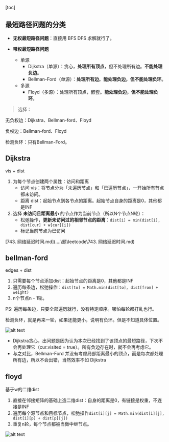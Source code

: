 [toc]

## 最短路径问题的分类

- **无权最短路径问题**：直接用 BFS DFS 求解就行了。

- **带权最短路径问题**
  - 单源
    - Dijkstra（单源）：贪心，**处理所有顶点**，但不处理所有边。**不能处理负边**。
    - Bellman-Ford（单源）：**处理所有边**。**能处理负边，但不能处理负环**。
  - 多源
    - Floyd（多源）：处理所有顶点，嵌套。**能处理负边，但不能处理负环**。


> 选择：

无负权边：Dijkstra、Bellman-ford、Floyd

负权边：Bellman-ford、Floyd

检测负环：只有Bellman-Ford。

## Dijkstra

vis + dist

1. 为每个节点创建两个属性：访问和距离
   - 访问 vis：将节点分为「未遍历节点」和「已遍历节点」，一开始所有节点都未访问。
   - 距离 dist：起始节点到各节点的距离。起始节点自身的距离是0，其他都是INF
2. 选择 **未访问且距离最小** 的节点作为当前节点（所以N个节点N轮）：
   - 松弛操作，**更新未访问过的相邻节点的距离**：`dist[i] = min(dist[i], dist[cur] + w[cur][i])`
   - 标记当前节点为已访问



 [743. 网络延迟时间.md](..\..\题\leetcode\743. 网络延迟时间.md) 


## bellman-ford

edges + dist
1. 只需要每个节点添加dist：起始节点的距离是0，其他都是INF
2. 遍历每条边，松弛操作：`dist[to] = Math.min(dist[to], dist[from] + weight)`
3. n个节点n - 1轮。

PS: 遍历每条边，只要全部遍历就行，没有特定顺序。哪怕每轮都打乱也行。



检测负环，就是再来一轮，如果还能更小，说明有负环。但是不知道具体位置。



![alt text](https://cdn.jsdelivr.net/gh/sword4869/pic1@main/images/202406221614087.png)
* Dijkstra贪心，出问题是因为认为本次已经找到了该顶点的最短路径，下次不会再处理它（cur.visited = true）。所有负边存在时，就不会再考虑它。
* 与之对比，Bellman-Ford 并没有考虑局部距离最小的顶点，而是每次都处理所有边，所以不会出错，当然效率不如 Dijkstra


## floyd
基于w的二维dist 
1. 直接在邻接矩阵的基础上造二维dist：自身的距离是0，有链接是权重，不连接是INF
2. 遍历每个源节点和目标节点，松弛操作`dist[i][j] = Math.min(dist[i][j], dist[i][p] + dist[p][j])`
3. 重复n轮，每个节点都被当做中继节点。

![alt text](https://cdn.jsdelivr.net/gh/sword4869/pic1@main/images/202503052026037.png)

